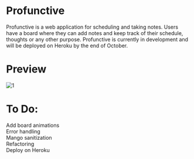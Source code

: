# Profunctive
Profunctive is a web application for scheduling and taking notes. Users have a board where they can add notes and keep track of their schedule, thoughts or any other purpose. Profunctive is currently in development and will be deployed on Heroku by the end of October.

# Preview
![1](https://user-images.githubusercontent.com/66099044/133950668-55e2a3d5-9d52-42f7-b1b0-2feaffd7b4b4.png)

# To Do:<br>
Add board animations<br>
Error handling<br>
Mango sanitization<br>
Refactoring<br>
Deploy on Heroku<br>
